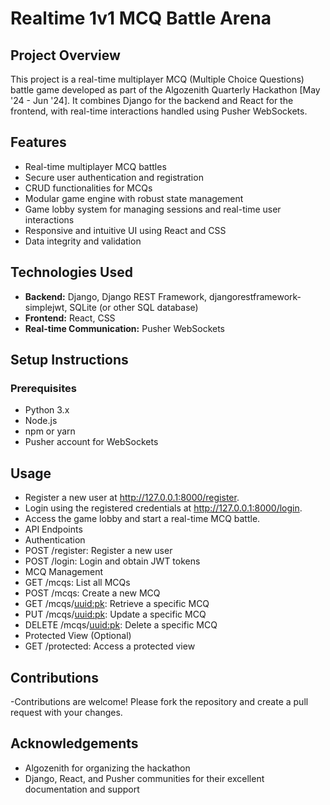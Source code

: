 # Realtime 1v1 MCQ Battle Arena

## Project Overview

This project is a real-time multiplayer MCQ (Multiple Choice Questions) battle game developed as part of the Algozenith Quarterly Hackathon [May '24 - Jun '24]. It combines Django for the backend and React for the frontend, with real-time interactions handled using Pusher WebSockets.

## Features

- Real-time multiplayer MCQ battles
- Secure user authentication and registration
- CRUD functionalities for MCQs
- Modular game engine with robust state management
- Game lobby system for managing sessions and real-time user interactions
- Responsive and intuitive UI using React and CSS
- Data integrity and validation

## Technologies Used

- **Backend:** Django, Django REST Framework, djangorestframework-simplejwt, SQLite (or other SQL database)
- **Frontend:** React, CSS
- **Real-time Communication:** Pusher WebSockets
  

## Setup Instructions

### Prerequisites

- Python 3.x
- Node.js
- npm or yarn
- Pusher account for WebSockets

## Usage

- Register a new user at http://127.0.0.1:8000/register.
- Login using the registered credentials at http://127.0.0.1:8000/login.
- Access the game lobby and start a real-time MCQ battle.
- API Endpoints
- Authentication
- POST /register: Register a new user
- POST /login: Login and obtain JWT tokens
- MCQ Management
- GET /mcqs: List all MCQs
- POST /mcqs: Create a new MCQ
- GET /mcqs/<uuid:pk>: Retrieve a specific MCQ
- PUT /mcqs/<uuid:pk>: Update a specific MCQ
- DELETE /mcqs/<uuid:pk>: Delete a specific MCQ
- Protected View (Optional)
- GET /protected: Access a protected view

## Contributions

-Contributions are welcome! Please fork the repository and create a pull request with your changes.


## Acknowledgements

- Algozenith for organizing the hackathon
- Django, React, and Pusher communities for their excellent documentation and support

